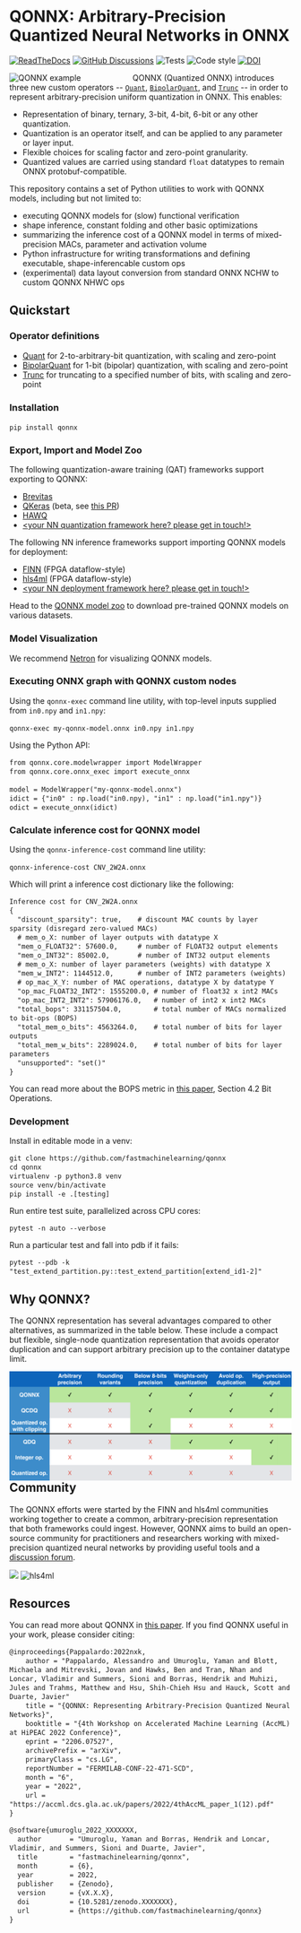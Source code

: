 # QONNX: Arbitrary-Precision Quantized Neural Networks in ONNX

[![ReadTheDocs](https://readthedocs.org/projects/qonnx/badge/?version=latest&style=plastic)](http://qonnx.readthedocs.io/)
[![GitHub Discussions](https://img.shields.io/github/discussions/fastmachinelearning/qonnx)](https://github.com/fastmachinelearning/qonnx/discussions)
![Tests](https://github.com/fastmachinelearning/qonnx/actions/workflows/test.yml/badge.svg)
![Code style](https://img.shields.io/badge/code%20style-black-000000.svg)
[![DOI](https://zenodo.org/badge/DOI/10.5281/zenodo.XXXXXXX.svg)](https://doi.org/10.5281/zenodo.XXXXXXX)

<img align="left" src="https://xilinx.github.io/finn/img/TFC_1W2A.onnx.png" alt="QONNX example" style="margin-right: 20px" width="200"/>


QONNX (Quantized ONNX) introduces three new custom operators -- [`Quant`](docs/qonnx-custom-ops/quant_op.md), [`BipolarQuant`](docs/qonnx-custom-ops/bipolar_quant_op.md), and [`Trunc`](docs/qonnx-custom-ops/trunc_op.md) -- in order to represent arbitrary-precision uniform quantization in ONNX. This enables:
* Representation of binary, ternary, 3-bit, 4-bit, 6-bit or any other quantization.
* Quantization is an operator itself, and can be applied to any parameter or layer input.
* Flexible choices for scaling factor and zero-point granularity.
* Quantized values are carried using standard `float` datatypes to remain ONNX protobuf-compatible.

This repository contains a set of Python utilities to work with QONNX models, including but not limited to:
* executing QONNX models for (slow) functional verification
* shape inference, constant folding and other basic optimizations
* summarizing the inference cost of a QONNX model in terms of mixed-precision MACs, parameter and activation volume
* Python infrastructure for writing transformations and defining executable, shape-inferencable custom ops
* (experimental) data layout conversion from standard ONNX NCHW to custom QONNX NHWC ops

## Quickstart

### Operator definitions

* [Quant](docs/qonnx-custom-ops/quant_op.md) for 2-to-arbitrary-bit quantization, with scaling and zero-point
* [BipolarQuant](docs/qonnx-custom-ops/bipolar_quant_op.md)  for 1-bit (bipolar) quantization, with scaling and zero-point
* [Trunc](docs/qonnx-custom-ops/trunc_op.md) for truncating to a specified number of bits, with scaling and zero-point

### Installation

`pip install qonnx`

### Export, Import and Model Zoo

The following quantization-aware training (QAT) frameworks support exporting to QONNX:

* [Brevitas](https://github.com/Xilinx/brevitas)
* [QKeras](https://github.com/google/qkeras) (beta, see [this PR](https://github.com/fastmachinelearning/qonnx/pull/7))
* [HAWQ](https://github.com/Zhen-Dong/HAWQ)
* [<your NN quantization framework here? please get in touch!>](https://github.com/fastmachinelearning/qonnx/discussions)

The following NN inference frameworks support importing QONNX models for deployment:

* [FINN](https://github.com/Xilinx/finn) (FPGA dataflow-style)
* [hls4ml](https://github.com/fastmachinelearning/hls4ml) (FPGA dataflow-style)
* [<your NN deployment framework here? please get in touch!>](https://github.com/fastmachinelearning/qonnx/discussions)

Head to the [QONNX model zoo](https://github.com/fastmachinelearning/QONNX_model_zoo) to download pre-trained QONNX models on various datasets.

### Model Visualization

We recommend [Netron](https://netron.app/) for visualizing QONNX models.

### Executing ONNX graph with QONNX custom nodes

Using the `qonnx-exec` command line utility, with top-level inputs supplied from `in0.npy` and `in1.npy`:

`qonnx-exec my-qonnx-model.onnx in0.npy in1.npy`

Using the Python API:

```
from qonnx.core.modelwrapper import ModelWrapper
from qonnx.core.onnx_exec import execute_onnx

model = ModelWrapper("my-qonnx-model.onnx")
idict = {"in0" : np.load("in0.npy), "in1" : np.load("in1.npy")}
odict = execute_onnx(idict)
```

### Calculate inference cost for QONNX model

Using the `qonnx-inference-cost` command line utility:

`qonnx-inference-cost CNV_2W2A.onnx`

Which will print a inference cost dictionary like the following:

```
Inference cost for CNV_2W2A.onnx
{
  "discount_sparsity": true,    # discount MAC counts by layer sparsity (disregard zero-valued MACs)
  # mem_o_X: number of layer outputs with datatype X
  "mem_o_FLOAT32": 57600.0,     # number of FLOAT32 output elements
  "mem_o_INT32": 85002.0,       # number of INT32 output elements
  # mem_o_X: number of layer parameters (weights) with datatype X
  "mem_w_INT2": 1144512.0,      # number of INT2 parameters (weights)
  # op_mac_X_Y: number of MAC operations, datatype X by datatype Y
  "op_mac_FLOAT32_INT2": 1555200.0, # number of float32 x int2 MACs
  "op_mac_INT2_INT2": 57906176.0,   # number of int2 x int2 MACs
  "total_bops": 331157504.0,        # total number of MACs normalized to bit-ops (BOPS)
  "total_mem_o_bits": 4563264.0,    # total number of bits for layer outputs
  "total_mem_w_bits": 2289024.0,    # total number of bits for layer parameters
  "unsupported": "set()"
}
```

You can read more about the BOPS metric in [this paper](https://www.frontiersin.org/articles/10.3389/frai.2021.676564/full), Section 4.2 Bit Operations.

### Development

Install in editable mode in a venv:

```
git clone https://github.com/fastmachinelearning/qonnx
cd qonnx
virtualenv -p python3.8 venv
source venv/bin/activate
pip install -e .[testing]
```

Run entire test suite, parallelized across CPU cores:
```
pytest -n auto --verbose
```

Run a particular test and fall into pdb if it fails:
```
pytest --pdb -k "test_extend_partition.py::test_extend_partition[extend_id1-2]"
```

## Why QONNX?

The QONNX representation has several advantages compared to other alternatives, as summarized in the table below.
These include a compact but flexible, single-node quantization representation that avoids operator duplication
and can support arbitrary precision up to the container datatype limit.

<img align="left" src="docs/qonnx-comparison.png" alt="QONNX comparison table" style="margin-right: 20px" />

## Community

The QONNX efforts were started by the FINN and hls4ml communities working together to create a common, arbitrary-precision representation that both frameworks could ingest. However, QONNX aims to build an open-source community for practitioners and researchers working with mixed-precision quantized neural networks by providing useful tools and a [discussion forum](https://github.com/fastmachinelearning/qonnx/discussions).

<div>
<img src=https://raw.githubusercontent.com/Xilinx/finn/github-pages/docs/img/finn-logo.png height=100/>
<img src="https://fastmachinelearning.github.io/hls4ml/img/logo.jpg" alt="hls4ml" height="128"/>
</div>

## Resources

You can read more about QONNX in [this paper](https://arxiv.org/abs/2206.07527). If you find QONNX useful in your work, please consider citing:

```
@inproceedings{Pappalardo:2022nxk,
    author = "Pappalardo, Alessandro and Umuroglu, Yaman and Blott, Michaela and Mitrevski, Jovan and Hawks, Ben and Tran, Nhan and Loncar, Vladimir and Summers, Sioni and Borras, Hendrik and Muhizi, Jules and Trahms, Matthew and Hsu, Shih-Chieh Hsu and Hauck, Scott and Duarte, Javier"
    title = "{QONNX: Representing Arbitrary-Precision Quantized Neural Networks}",
    booktitle = "{4th Workshop on Accelerated Machine Learning (AccML) at HiPEAC 2022 Conference}",
    eprint = "2206.07527",
    archivePrefix = "arXiv",
    primaryClass = "cs.LG",
    reportNumber = "FERMILAB-CONF-22-471-SCD",
    month = "6",
    year = "2022",
    url = "https://accml.dcs.gla.ac.uk/papers/2022/4thAccML_paper_1(12).pdf"
}
```
```
@software{umuroglu_2022_XXXXXXX,
  author       = "Umuroglu, Yaman and Borras, Hendrik and Loncar, Vladimir, and Summers, Sioni and Duarte, Javier",
  title        = "fastmachinelearning/qonnx",
  month        = {6},
  year         = 2022,
  publisher    = {Zenodo},
  version      = {vX.X.X},
  doi          = {10.5281/zenodo.XXXXXXX},
  url          = {https://github.com/fastmachinelearning/qonnx}
}
```
